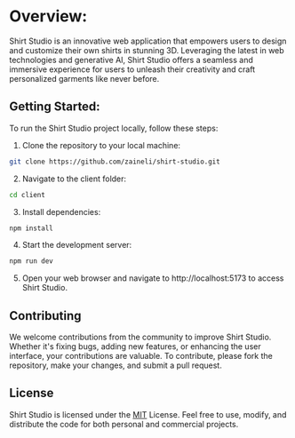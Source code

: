 # Overview:

Shirt Studio is an innovative web application that empowers users to design and customize their own shirts in stunning 3D. Leveraging the latest in web technologies and generative AI, Shirt Studio offers a seamless and immersive experience for users to unleash their creativity and craft personalized garments like never before.

## Getting Started:

To run the Shirt Studio project locally, follow these steps:

   1. Clone the repository to your local machine:
```bash
git clone https://github.com/zaineli/shirt-studio.git
```
2. Navigate to the client folder:
```bash
cd client
```
 3. Install dependencies:
```bash
npm install
```
 4. Start the development server:
```bash
npm run dev
```
 5. Open your web browser and navigate to http://localhost:5173 to access Shirt Studio.

##
## Contributing

We welcome contributions from the community to improve Shirt Studio. Whether it's fixing bugs, adding new features, or enhancing the user interface, your contributions are valuable. To contribute, please fork the repository, make your changes, and submit a pull request.

## License
Shirt Studio is licensed under the [MIT](https://choosealicense.com/licenses/mit/) License. Feel free to use, modify, and distribute the code for both personal and commercial projects.
